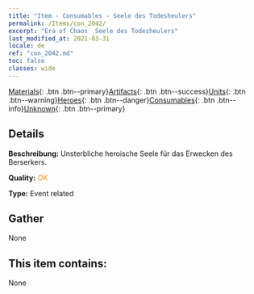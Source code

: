 ```yaml
---
title: "Item - Consumables - Seele des Todesheulers"
permalink: /Items/con_2042/
excerpt: "Era of Chaos  Seele des Todesheulers"
last_modified_at: 2021-03-31
locale: de
ref: "con_2042.md"
toc: false
classes: wide
---
```

 [Materials](/de/Items/){: .btn .btn--primary}[Artifacts](/de/Items/Artifacts/){: .btn .btn--success}[Units](/de/Items/Units/){: .btn .btn--warning}[Heroes](/de/Items/Heroes/){: .btn .btn--danger}[Consumables](/de/Items/Consumables/){: .btn .btn--info}[Unknown](/de/Items/Unknown/){: .btn .btn--primary}

## Details
 **Beschreibung:** Unsterbliche heroische Seele für das Erwecken des Berserkers.

 **Quality:** <span style="color: #FF8C00">OK</span>

 **Type:** Event related

## Gather

  None

## This item contains:

  None

